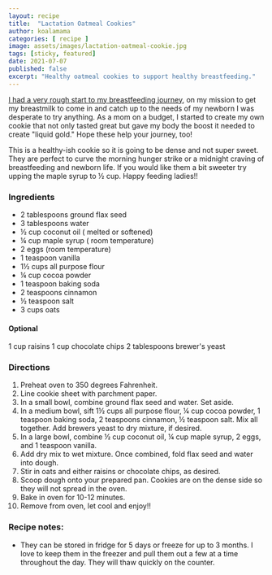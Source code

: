```yaml
---
layout: recipe
title:  "Lactation Oatmeal Cookies"
author: koalamama
categories: [ recipe ]
image: assets/images/lactation-oatmeal-cookie.jpg
tags: [sticky, featured]
date: 2021-07-07
published: false
excerpt: "Healthy oatmeal cookies to support healthy breastfeeding."
---
```


<a href="{{site.baseurl}}/extra-breast-pumps-and-parts">I had a very rough start to my breastfeeding journey</a>, on my mission to get my breastmilk to come in and catch up to the needs of my newborn I was desperate to try anything. As a mom on a budget, I started to create my own cookie that not only tasted great but gave my body the boost it needed to create "liquid gold." Hope these help your journey, too!

This is a healthy-ish cookie so it is going to be dense and not super sweet. They are perfect to curve the morning hunger strike or a midnight craving of breastfeeding and newborn life. If you would like them a bit sweeter try upping the maple syrup to ½ cup.  Happy feeding ladies!! 


### Ingredients

- 2 tablespoons ground flax seed
- 3 tablespoons water
- ½ cup coconut oil ( melted or softened)
- ¼ cup maple syrup ( room temperature)
- 2 eggs (room temperature)
- 1 teaspoon vanilla
- 1½ cups all purpose flour
- ¼ cup cocoa powder
- 1 teaspoon baking soda
- 2 teaspoons cinnamon
- ½ teaspoon salt
- 3 cups oats

#### Optional
1 cup raisins
1 cup chocolate chips
2 tablespoons brewer's yeast

### Directions

1. Preheat oven to 350 degrees Fahrenheit.
2. Line cookie sheet with parchment paper.
3. In a small bowl, combine ground flax seed and water. Set aside.
4. In a medium bowl, sift 1½ cups all purpose flour, ¼ cup cocoa powder, 1 teaspoon baking soda, 2 teaspoons cinnamon, ½ teaspoon salt. Mix all together. Add brewers yeast to dry mixture, if desired.
5. In a large bowl, combine ½ cup coconut oil, ¼ cup maple syrup, 2 eggs, and 1 teaspoon vanilla.
6. Add dry mix to wet mixture. Once combined, fold flax seed and water into dough.
7. Stir in oats and either raisins or chocolate chips, as desired.
8. Scoop dough onto your prepared pan. Cookies are on the dense side so they will not spread in the oven.
9. Bake in oven for 10-12 minutes.
10. Remove from oven, let cool and enjoy!!

### Recipe notes:
- They can be stored in fridge for 5 days or freeze for up to 3 months. I love to keep them in the freezer and pull them out a few at a time throughout the day. They will thaw quickly on the counter.

